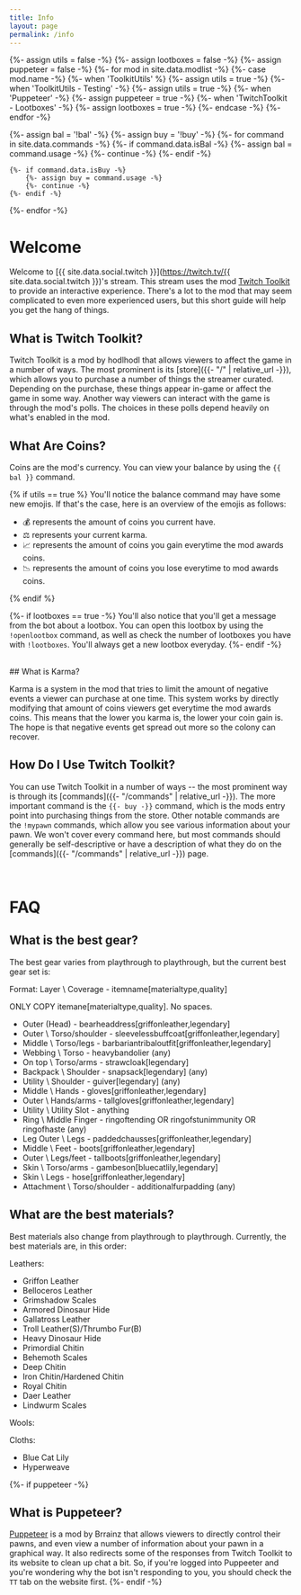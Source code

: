 ```yaml
---
title: Info
layout: page
permalink: /info
---
```


{%- assign utils = false -%}
{%- assign lootboxes = false -%}
{%- assign puppeteer = false -%}
{%- for mod in site.data.modlist -%}
    {%- case mod.name -%}
        {%- when 'ToolkitUtils' %}
            {%- assign utils = true -%}
        {%- when 'ToolkitUtils - Testing' -%}
            {%- assign utils = true -%}
        {%- when 'Puppeteer' -%}
            {%- assign puppeteer = true -%}
        {%- when 'TwitchToolkit - Lootboxes' -%}
            {%- assign lootboxes = true -%}
    {%- endcase -%}
{%- endfor -%}


{%- assign bal = '!bal' -%}
{%- assign buy = '!buy' -%}
{%- for command in site.data.commands -%}
    {%- if command.data.isBal -%}
        {%- assign bal = command.usage -%}
        {%- continue -%}
    {%- endif -%}

    {%- if command.data.isBuy -%}
        {%- assign buy = command.usage -%}
        {%- continue -%}
    {%- endif -%}
{%- endfor -%}

# Welcome

Welcome to [{{ site.data.social.twitch }}](https://twitch.tv/{{ site.data.social.twitch }})'s stream.
This stream uses the mod
[Twitch Toolkit](https://steamcommunity.com/sharedfiles/filedetails/?id=1718525787) to provide an
interactive experience. There's a lot to the mod that may seem complicated to even more experienced
users, but this short guide will help you get the hang of things.

## What is Twitch Toolkit?

Twitch Toolkit is a mod by hodlhodl that allows viewers to affect the game in a number of ways. The
most prominent is its [store]({{- "/" | relative_url -}}), which allows you to purchase a number of
things the streamer curated. Depending on the purchase, these things appear in-game or affect the
game in some way. Another way viewers can interact with the game is through the mod's polls. The
choices in these polls depend heavily on what's enabled in the mod.

## What Are Coins?

Coins are the mod's currency. You can view your balance by using the `{{ bal }}` command. 

{% if utils == true %}
You'll notice the balance command may have some new emojis. If that's the case, here is an overview
of the emojis as follows:

- 💰 represents the amount of coins you current have.
- ⚖ represents your current karma.
- 📈 represents the amount of coins you gain everytime the mod awards coins.
- 📉 represents the amount of coins you lose everytime to mod awards coins.

{% endif %}


{%- if lootboxes == true -%}
You'll also notice that you'll get a message from the bot about a lootbox. You can open this lootbox
by using the `!openlootbox` command, as well as check the number of lootboxes you have with `!lootboxes`.
You'll always get a new lootbox everyday.
{%- endif -%}


<br/>
## What is Karma?

Karma is a system in the mod that tries to limit the amount of negative events a viewer can purchase at
one time. This system works by directly modifying that amount of coins viewers get everytime the mod
awards coins. This means that the lower you karma is, the lower your coin gain is. The hope is that
negative events get spread out more so the colony can recover.

## How Do I Use Twitch Toolkit?

You can use Twitch Toolkit in a number of ways -- the most prominent way is through its
[commands]({{- "/commands" | relative_url -}}). The more important command is the `{{- buy -}}`
command, which is the mods entry point into purchasing things from the store. Other notable commands
are the `!mypawn` commands, which allow you see various information about your pawn. We won't cover
every command here, but most commands should generally be self-descriptive or have a description of
what they do on the [commands]({{- "/commands" | relative_url -}}) page.

<br/>

# FAQ

## What is the best gear?

The best gear varies from playthrough to playthrough, but the current best gear set is:

Format: Layer \ Coverage - itemname[materialtype,quality]

ONLY COPY itemane[materialtype,quality]. No spaces.

- Outer (Head) - bearheaddress[griffonleather,legendary]
- Outer \ Torso/shoulder - sleevelessbuffcoat[griffonleather,legendary]
- Middle \ Torso/legs - barbariantribaloutfit[griffonleather,legendary]
- Webbing \ Torso - heavybandolier (any)
- On top \ Torso/arms - strawcloak[legendary]
- Backpack \ Shoulder - snapsack[legendary] (any)
- Utility \ Shoulder - guiver[legendary] (any)
- Middle \ Hands - gloves[griffonleather,legendary]
- Outer \ Hands/arms - tallgloves[griffonleather,legendary]
- Utility \ Utility Slot - anything
- Ring \ Middle Finger - ringoftending OR ringofstunimmunity OR ringofhaste (any)
- Leg Outer \ Legs - paddedchausses[griffonleather,legendary]
- Middle \ Feet - boots[griffonleather,legendary]
- Outer \ Legs/feet - tallboots[griffonleather,legendary]
- Skin \ Torso/arms - gambeson[bluecatlily,legendary]
- Skin \ Legs - hose[griffonleather,legendary]
- Attachment \ Torso/shoulder - additionalfurpadding (any)

## What are the best materials?
Best materials also change from playthrough to playthrough. Currently, the best materials are, in this order:

Leathers:
- Griffon Leather
- Belloceros Leather
- Grimshadow Scales
- Armored Dinosaur Hide
- Gallatross Leather
- Troll Leather(S)/Thrumbo Fur(B)
- Heavy Dinosaur Hide
- Primordial Chitin
- Behemoth Scales
- Deep Chitin
- Iron Chitin/Hardened Chitin
- Royal Chitin
- Daer Leather
- Lindwurm Scales

Wools:

Cloths:
- Blue Cat Lily
- Hyperweave

{%- if puppeteer -%}
<br/>
## What is Puppeteer?

[Puppeteer](https://steamcommunity.com/sharedfiles/filedetails/?id=2057192142) is a mod by Brrainz that
allows viewers to directly control their pawns, and even view a number of information about your pawn in
a graphical way. It also redirects some of the responses from Twitch Toolkit to its website to clean up
chat a bit. So, if you're logged into Puppeeter and you're wondering why the bot isn't responding to you,
you should check the `TT` tab on the website first.
{%- endif -%}
